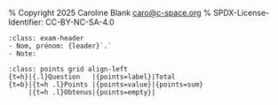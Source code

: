% Copyright 2025 Caroline Blank <caro@c-space.org>
% SPDX-License-Identifier: CC-BY-NC-SA-4.0

<style>
.exam-header {
  margin-top: 0;
  grid-template-columns: 5fr 1fr;
  gap: 4rem;
}
table.points > thead > tr > th {
  min-width: 3rem;
}
</style>

````{list-grid}
:class: exam-header
- Nom, prénom: {leader}`.`
- Note:
````
```{flex-table}
:class: points grid align-left
{t=h}|{.l}Question   |{points=label}|Total
{t=b}|{t=h .l}Points |{points=value}|{points=sum}
     |{t=h .l}Obtenus|{points=empty}|
```
